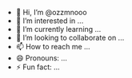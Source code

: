 - 👋 Hi, I’m @ozzmnooo
- 👀 I’m interested in ...
- 🌱 I’m currently learning ...
- 💞️ I’m looking to collaborate on ...
- 📫 How to reach me ...
- 😄 Pronouns: ...
- ⚡ Fun fact: ...

<!---
ozzmnooo/ozzmnooo is a ✨ special ✨ repository because its `README.md` (this file) appears on your GitHub profile.
You can click the Preview link to take a look at your changes.
--->
